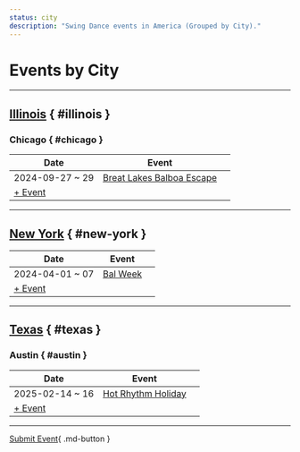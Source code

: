 ```yaml
---
status: city
description: "Swing Dance events in America (Grouped by City)."
---
```


# Events by City

---

## <a id=illinois></a>[Illinois](#illinois) { #illinois }

### <a id=chicago></a>Chicago { #chicago }

| Date | Event | |
| --- | --- | --- |
| 2024-09-27 ~ 29 | [Breat Lakes Balboa Escape](breat-lakes-balboa-escape-2024.md) |  |
| [+ Event](https://github.com/swingdance/events/issues/new?assignees=&labels=add+event&projects=&template=02-add_entity.yml&title=%5B2024%2Fen_US%5D%20Add%20Event%3A%20%3CName%3E&region=en_US&province=Illinois&city=Chicago&org_id=&date_starts=2024-&date_ends=2024-)

---

## <a id=new-york></a>[New York](#new-york) { #new-york }

| Date | Event | |
| --- | --- | --- |
| 2024-04-01 ~ 07 | [Bal Week](bal-week-2024.md) |  |
| [+ Event](https://github.com/swingdance/events/issues/new?assignees=&labels=add+event&projects=&template=02-add_entity.yml&title=%5B2024%2Fen_US%5D%20Add%20Event%3A%20%3CName%3E&region=en_US&province=New%20York&city=New%20York&org_id=&date_starts=2024-&date_ends=2024-)

---

## <a id=texas></a>[Texas](#texas) { #texas }

### <a id=austin></a>Austin { #austin }

| Date | Event | |
| --- | --- | --- |
| 2025-02-14 ~ 16 | [Hot Rhythm Holiday](hot-rhythm-holiday-2025.md) |  |
| [+ Event](https://github.com/swingdance/events/issues/new?assignees=&labels=add+event&projects=&template=02-add_entity.yml&title=%5B2024%2Fen_US%5D%20Add%20Event%3A%20%3CName%3E&region=en_US&province=Texas&city=Austin&org_id=&date_starts=2024-&date_ends=2024-)

---

[Submit Event](https://github.com/swingdance/events/issues/new?assignees=&labels=add+event&projects=&template=02-add_entity.yml&title=%5Ben_US%5D%20Add%20Event%3A%20%3CName%3E&region=en_US&province=&city=&org_id=2024){ .md-button }
